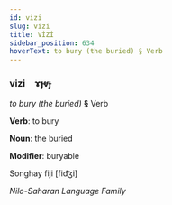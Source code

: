 ```yaml
---
id: vizi
slug: vizi
title: VİZİ
sidebar_position: 634
hoverText: to bury (the buried) § Verb
---
```


### vizi&emsp;<span kind="abugida">ɤɟⱴɟ</span>

*to bury (the buried)* **§** Verb

**Verb**: to bury

**Noun**: the buried

**Modifier**: buryable

Songhay fiji [fid͡ʒi]

*Nilo-Saharan Language Family*